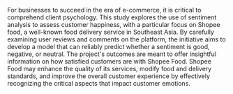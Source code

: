 For businesses to succeed in the era of e-commerce, it is critical to comprehend client psychology. This study explores the use of sentiment analysis to assess customer happiness, with a particular focus on Shopee food, a well-known food delivery service in Southeast Asia. By carefully examining user reviews and comments on the platform, the initiative aims to develop a model that can reliably predict whether a sentiment is good, negative, or neutral. The project's outcomes are meant to offer insightful information on how satisfied customers are with Shopee Food. Shopee Food may enhance the quality of its services, modify food and delivery standards, and improve the overall customer experience by effectively recognizing the critical aspects that impact customer emotions.
